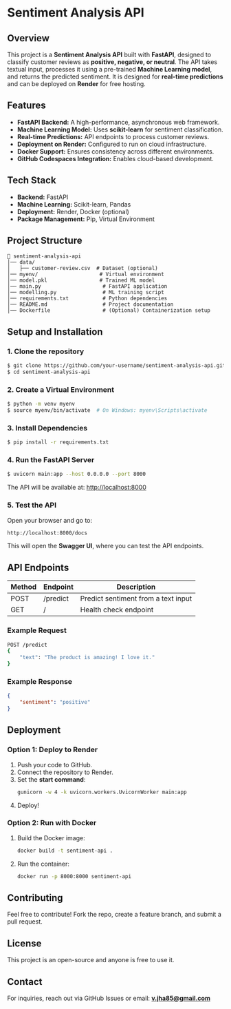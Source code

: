 # Sentiment Analysis API

## Overview
This project is a **Sentiment Analysis API** built with **FastAPI**, designed to classify customer reviews as **positive, negative, or neutral**. The API takes textual input, processes it using a pre-trained **Machine Learning model**, and returns the predicted sentiment. It is designed for **real-time predictions** and can be deployed on **Render** for free hosting.

## Features
- **FastAPI Backend:** A high-performance, asynchronous web framework.
- **Machine Learning Model:** Uses **scikit-learn** for sentiment classification.
- **Real-time Predictions:** API endpoints to process customer reviews.
- **Deployment on Render:** Configured to run on cloud infrastructure.
- **Docker Support:** Ensures consistency across different environments.
- **GitHub Codespaces Integration:** Enables cloud-based development.

## Tech Stack
- **Backend:** FastAPI
- **Machine Learning:** Scikit-learn, Pandas
- **Deployment:** Render, Docker (optional)
- **Package Management:** Pip, Virtual Environment

## Project Structure
```
📂 sentiment-analysis-api
│── data/
│   ├── customer-review.csv  # Dataset (optional)
│── myenv/                    # Virtual environment
│── model.pkl                 # Trained ML model
│── main.py                    # FastAPI application
│── modelling.py               # ML training script
│── requirements.txt           # Python dependencies
│── README.md                  # Project documentation
│── Dockerfile                 # (Optional) Containerization setup
```

## Setup and Installation
### 1. Clone the repository
```sh
$ git clone https://github.com/your-username/sentiment-analysis-api.git
$ cd sentiment-analysis-api
```

### 2. Create a Virtual Environment
```sh
$ python -m venv myenv
$ source myenv/bin/activate  # On Windows: myenv\Scripts\activate
```

### 3. Install Dependencies
```sh
$ pip install -r requirements.txt
```

### 4. Run the FastAPI Server
```sh
$ uvicorn main:app --host 0.0.0.0 --port 8000
```
The API will be available at: [http://localhost:8000](http://localhost:8000)

### 5. Test the API
Open your browser and go to:
```sh
http://localhost:8000/docs
```
This will open the **Swagger UI**, where you can test the API endpoints.

## API Endpoints
| Method | Endpoint       | Description |
|--------|---------------|-------------|
| POST   | /predict      | Predict sentiment from a text input |
| GET    | /             | Health check endpoint |

### Example Request
```sh
POST /predict
{
    "text": "The product is amazing! I love it."
}
```
### Example Response
```json
{
    "sentiment": "positive"
}
```

## Deployment
### Option 1: Deploy to Render
1. Push your code to GitHub.
2. Connect the repository to Render.
3. Set the **start command**:
   ```sh
   gunicorn -w 4 -k uvicorn.workers.UvicornWorker main:app
   ```
4. Deploy!

### Option 2: Run with Docker
1. Build the Docker image:
   ```sh
   docker build -t sentiment-api .
   ```
2. Run the container:
   ```sh
   docker run -p 8000:8000 sentiment-api
   ```

## Contributing
Feel free to contribute! Fork the repo, create a feature branch, and submit a pull request.

## License
This project is an open-source and anyone is free to use it.

## Contact
For inquiries, reach out via GitHub Issues or email: **v.jha85@gmail.com**


